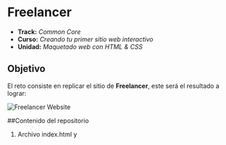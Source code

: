 # Freelancer

* **Track:** _Common Core_
* **Curso:** _Creando tu primer sitio web interactivo_
* **Unidad:** _Maquetado web con HTML & CSS_

## Objetivo

El reto consiste en replicar el sitio de **Freelancer**, este será el resultado
a lograr:

![Freelancer Website](docs/fullpage.png)

##Contenido del repositorio

1. Archivo index.html y

